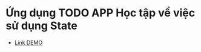 # Ứng dụng TODO APP Học tập về việc sử dụng State

- [Link DEMO](https://buiduong2.github.io/F8-React/lesson45/todo-app/dist/)